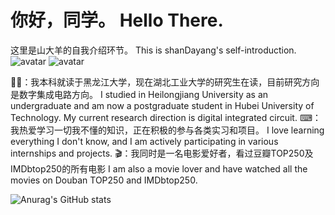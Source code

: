 # 你好，同学。 Hello There.
这里是山大羊的自我介绍环节。 This is shanDayang's self-introduction.
![avatar](https://img.shields.io/badge/-Verilog-brightgreen)  ![avatar]([https://img.shields.io/badge/-Verilog-brightgreen](https://img.shields.io/badge/-C%2B%2B-blue))

👨‍🎓：我本科就读于黑龙江大学，现在湖北工业大学的研究生在读，目前研究方向是数字集成电路方向。 
I studied in Heilongjiang University as an undergraduate and am now a postgraduate student in Hubei University of Technology. My current research direction is digital integrated circuit.
⌨：我热爱学习一切我不懂的知识，正在积极的参与各类实习和项目。
I love learning everything I don't know, and I am actively participating in various internships and projects.
🎬：我同时是一名电影爱好者，看过豆瓣TOP250及IMDbtop250的所有电影
I am also a movie lover and have watched all the movies on Douban TOP250 and IMDbtop250.

![Anurag's GitHub stats](https://github-readme-stats.vercel.app/api?username=shanyangS&show_icons=true&theme=radical)
